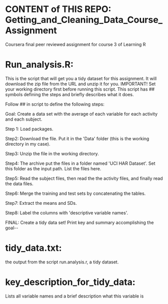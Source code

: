 # CONTENT of THIS REPO: Getting_and_Cleaning_Data_Course_Assignment
Coursera final peer reviewed assignment for course 3 of Learning R

# Run_analysis.R:

This is the script that will get you a tidy dataset for this assignment. It will download the zip file from the URL and unzip it for you.
IMPORTANT! Set your working directory first before running this script. 
This script has ## symbols defining the steps and briefly describes what it does.

Follow ## in script to define the following steps:

Goal: Create a data set with the average of each variable for each activity and each subject.

Step 1:
Load packages.

Step2:
Download the file. Put it in the 'Data' folder (this is the working directory in my case).

Step3:
Unzip the file in the working directory.

Step4:
The archive put the files in a folder named 'UCI HAR Dataset'. Set this folder as the input path. List the files here.

Step5:
Read the subject files, then read the the activity files, and finally read the data files.

Step6:
Merge the training and test sets by concatenating the tables.

Step7:
Extract the means and SDs.

Step8:
Label the columns with 'descriptive variable names'.

FINAL:
Create a tidy data set! Print key and summary accomplishing the goal--



# tidy_data.txt:

the output from the script run.analysis.r, a tidy dataset.

# key_description_for_tidy_data:

Lists all variable names and a brief description what this variable is
